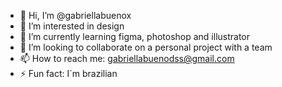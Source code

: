 - 👋 Hi, I’m @gabriellabuenox
- 👀 I’m interested in design
- 🌱 I’m currently learning figma, photoshop and illustrator 
- 💞️ I’m looking to collaborate on a personal project with a team
- 📫 How to reach me: gabriellabuenodss@gmail.com
- ⚡ Fun fact: I`m brazilian 

<!---
gabriellabuenox/gabriellabuenox is a ✨ special ✨ repository because its `README.md` (this file) appears on your GitHub profile.
You can click the Preview link to take a look at your changes.
--->
